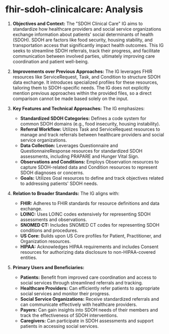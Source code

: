 # fhir-sdoh-clinicalcare: Analysis

1. **Objectives and Context:** The "SDOH Clinical Care" IG aims to standardize how healthcare providers and social service organizations exchange information about patients' social determinants of health (SDOH). SDOH are factors like food security, housing stability, and transportation access that significantly impact health outcomes. This IG seeks to streamline SDOH referrals, track their progress, and facilitate communication between involved parties, ultimately improving care coordination and patient well-being.

2. **Improvements over Previous Approaches:** The IG leverages FHIR resources like ServiceRequest, Task, and Condition to structure SDOH data exchange. It introduces specialized profiles for these resources, tailoring them to SDOH-specific needs. The IG does not explicitly mention previous approaches within the provided files, so a direct comparison cannot be made based solely on the input.

3. **Key Features and Technical Approaches:** The IG emphasizes:
    - **Standardized SDOH Categories:** Defines a code system for common SDOH domains (e.g., food insecurity, housing instability).
    - **Referral Workflow:** Utilizes Task and ServiceRequest resources to manage and track referrals between healthcare providers and social service organizations.
    - **Data Collection:** Leverages Questionnaire and QuestionnaireResponse resources for standardized SDOH assessments, including PRAPARE and Hunger Vital Sign.
    - **Observations and Conditions:** Employs Observation resources to capture SDOH-related data and Condition resources to represent SDOH diagnoses or concerns.
    - **Goals:** Utilizes Goal resources to define and track objectives related to addressing patients' SDOH needs.

4. **Relation to Broader Standards:** The IG aligns with:
    - **FHIR:** Adheres to FHIR standards for resource definitions and data exchange.
    - **LOINC:** Uses LOINC codes extensively for representing SDOH assessments and observations.
    - **SNOMED CT:** Includes SNOMED CT codes for representing SDOH conditions and procedures.
    - **US Core:**  Builds upon US Core profiles for Patient, Practitioner, and Organization resources.
    - **HIPAA:** Acknowledges HIPAA requirements and includes Consent resources for authorizing data disclosure to non-HIPAA-covered entities.

5. **Primary Users and Beneficiaries:**
    - **Patients:** Benefit from improved care coordination and access to social services through streamlined referrals and tracking.
    - **Healthcare Providers:** Can efficiently refer patients to appropriate social services and monitor their progress.
    - **Social Service Organizations:** Receive standardized referrals and can communicate effectively with healthcare providers.
    - **Payers:** Can gain insights into SDOH needs of their members and track the effectiveness of SDOH interventions.
    - **Caregivers:** Can participate in SDOH assessments and support patients in accessing social services. 
